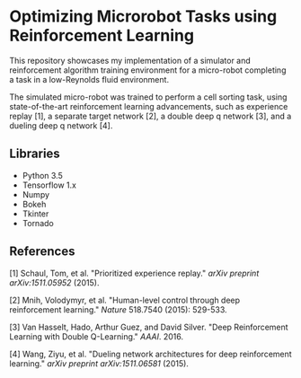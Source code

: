 # Optimizing Microrobot Tasks using Reinforcement Learning

This repository showcases my implementation of a simulator and reinforcement algorithm training environment for a micro-robot completing a task in a low-Reynolds fluid environment.

The simulated micro-robot was trained to perform a cell sorting task, using state-of-the-art reinforcement learning advancements, such as experience replay [1], a separate target network [2], a double deep q network [3], and a dueling deep q network [4].

## Libraries
* Python 3.5
* Tensorflow 1.x
* Numpy
* Bokeh
* Tkinter
* Tornado

## References

[1] Schaul, Tom, et al. "Prioritized experience replay." _arXiv preprint arXiv:1511.05952_ (2015).

[2] Mnih, Volodymyr, et al. "Human-level control through deep reinforcement learning." _Nature_ 518.7540 (2015): 529-533. 

[3] Van Hasselt, Hado, Arthur Guez, and David Silver. "Deep Reinforcement Learning with Double Q-Learning." _AAAI_. 2016.

[4] Wang, Ziyu, et al. "Dueling network architectures for deep reinforcement learning." _arXiv preprint arXiv:1511.06581_ (2015).
